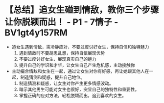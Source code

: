 # 【总结】追女生碰到情敌，教你三个步骤让你脱颖而出！ - P1 - 7情子 - BV1gt4y157RM

-   追女生遇到情敌，需冷静应对，不要过度讨好女生，保持自信和独特魅力
    1.  遇到情敌时不要胡思乱想，保持自信展现优势
    2.  不要过度讨好女生，展现真实自己的魅力
    3.  提升自己的学识和才华，让女生自己产生危机感，主动接触你
-   主动撮合情敌和女生在一起，通过让女生对你有好感，再让她跟其他人在一起，制造猜测和疑惑，提升自己地位。
    1.  制造猜测和疑惑，让女生对你产生更多情感波动。
    2.  暗示其他男生可能对女生也很好，突显自己的独特性和重要性。
    3.  掌握正确的应对方法，轻松脱颖而出，追到喜欢的女生。